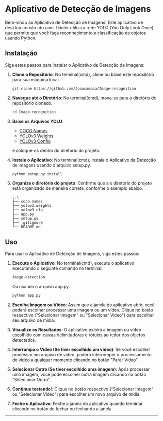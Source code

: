 # Aplicativo de Detecção de Imagens

Bem-vindo ao Aplicativo de Detecção de Imagens! Este aplicativo de desktop construido com Tkinter utiliza a rede YOLO (You Only Look Once) que permite que você faça reconhecimento e classificação de objetos usando Python.

## Instalação

Siga estes passos para instalar o Aplicativo de Detecção de Imagens:

1. **Clone o Repositório**: No terminal(cmd), clone ou baixe este repositório para sua máquina local.

   ```bash
   git clone https://github.com/Joaosamaia/Image-recognition
   ```

2. **Navegue até o Diretório**: No terminal(cmd), mova-se para o diretório do repositório clonado.

   ```bash
   cd Image-recognition
   ```

3. **Baixe os Arquivos YOLO**:
    - [COCO Names](https://github.com/pjreddie/darknet/blob/master/data/coco.names)
    - [YOLOv3 Weights](https://pjreddie.com/media/files/yolov3.weights)
    - [YOLOv3 Config](https://github.com/pjreddie/darknet/blob/master/cfg/yolov3.cfg)
         
    e coloque-os dentro do diretório do projeto.
   

4. **Instale o Aplicativo**: No terminal(cmd), instale o Aplicativo de Detecção de Imagens usando o arquivo setup.py.

   ```bash
   python setup.py install
   ```
5. **Organize o diretório do projeto**: Confirme que a o diretório do projeto está organizado de maneira correta, conforme o exemplo abaixo.
   ```plaintext
   ..\
   ├── coco.names
   ├── yolov3.weights
   ├── yolov3.cfg
   ├── app.py
   ├── setup.py
   ├── .gitignore
   └── README.md
   ```

## Uso

Para usar o Aplicativo de Detecção de Imagens, siga estes passos:

1. **Execute o Aplicativo**: No terminal(cmd), execute o aplicativo executando o seguinte comando no terminal:

   ```bash
   image-detection
   ```
      Ou usando o arquivo app.py.

   ```bash
   python app.py
   ```

2. **Escolha Imagem ou Vídeo**: Assim que a janela do aplicativo abrir, você poderá escolher processar uma imagem ou um vídeo. Clique no botão respectivo ("Selecionar Imagem" ou "Selecionar Vídeo") para escolher seu arquivo de mídia.

3. **Visualize os Resultados**: O aplicativo exibirá a imagem ou vídeo escolhido com caixas delimitadoras e rótulos ao redor dos objetos detectados.

4. **Interrompa o Vídeo (Se tiver escolhido um video)**: Se você escolher processar um arquivo de vídeo, poderá interromper o processamento do vídeo a qualquer momento clicando no botão "Parar Vídeo".

5. **Selecionar Outro (Se tiver escolhido uma imagem)**: Após processar uma imagem, você pode escolher outra imagem clicando no botão "Selecionar Outro".

6. **Continue testando!**: Clique no botão respectivo ("Selecionar Imagem" ou "Selecionar Vídeo") para escolher um novo arquivo de mídia.

7. **Feche o Aplicativo**: Feche a janela do aplicativo quando terminar clicando no botão de fechar ou fechando a janela.

---
